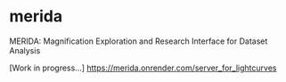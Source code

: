 # merida
MERIDA: Magnification Exploration and Research Interface for Dataset Analysis

[Work in progress...]
https://merida.onrender.com/server_for_lightcurves
